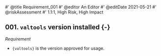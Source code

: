 #' @title Requirement_001
#' @editor An Editor
#' @editDate 2021-05-21
#' @riskAssessment
#' 1.1:1, High Risk, High Impact

## 001. `valtools` version installed {-}

*Requirement*

+ `{valtools}` is the version approved for usage.

